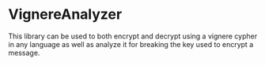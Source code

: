 # VignereAnalyzer
This library can be used to both encrypt and decrypt using a vignere cypher in any language as well as analyze it for breaking the key used to encrypt a message.
